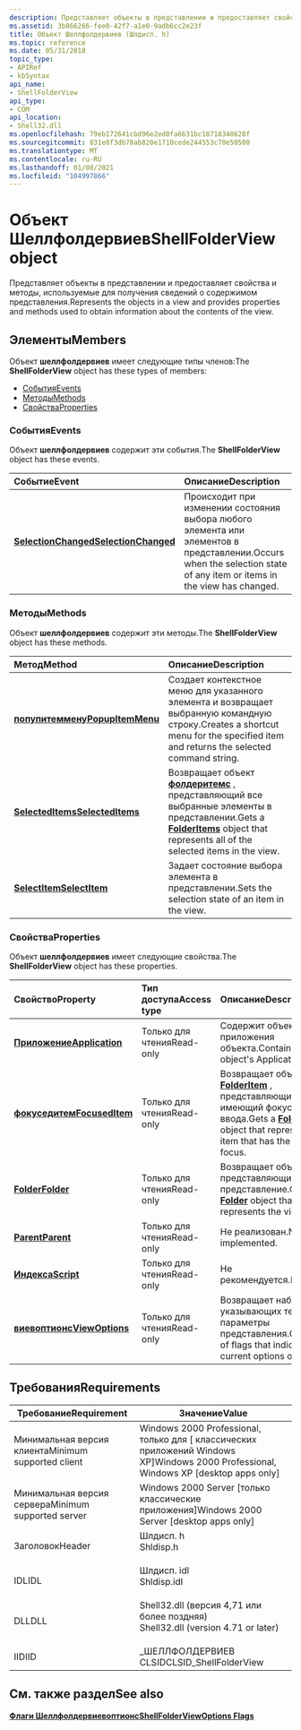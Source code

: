 ```yaml
---
description: Представляет объекты в представлении и предоставляет свойства и методы, используемые для получения сведений о содержимом представления.
ms.assetid: 3b866266-fee0-42f7-a1e0-9adb6cc2e23f
title: Объект Шеллфолдервиев (Шлдисп. h)
ms.topic: reference
ms.date: 05/31/2018
topic_type:
- APIRef
- kbSyntax
api_name:
- ShellFolderView
api_type:
- COM
api_location:
- Shell32.dll
ms.openlocfilehash: 79eb172641cbd96e2ed0fa6631bc18718340628f
ms.sourcegitcommit: 831e8f3db78ab820e1710cede244553c70e50500
ms.translationtype: MT
ms.contentlocale: ru-RU
ms.lasthandoff: 01/08/2021
ms.locfileid: "104997866"
---
```

# <a name="shellfolderview-object"></a><span data-ttu-id="496c4-103">Объект Шеллфолдервиев</span><span class="sxs-lookup"><span data-stu-id="496c4-103">ShellFolderView object</span></span>

<span data-ttu-id="496c4-104">Представляет объекты в представлении и предоставляет свойства и методы, используемые для получения сведений о содержимом представления.</span><span class="sxs-lookup"><span data-stu-id="496c4-104">Represents the objects in a view and provides properties and methods used to obtain information about the contents of the view.</span></span>

## <a name="members"></a><span data-ttu-id="496c4-105">Элементы</span><span class="sxs-lookup"><span data-stu-id="496c4-105">Members</span></span>

<span data-ttu-id="496c4-106">Объект **шеллфолдервиев** имеет следующие типы членов:</span><span class="sxs-lookup"><span data-stu-id="496c4-106">The **ShellFolderView** object has these types of members:</span></span>

-   [<span data-ttu-id="496c4-107">События</span><span class="sxs-lookup"><span data-stu-id="496c4-107">Events</span></span>](#events)
-   [<span data-ttu-id="496c4-108">Методы</span><span class="sxs-lookup"><span data-stu-id="496c4-108">Methods</span></span>](#methods)
-   [<span data-ttu-id="496c4-109">Свойства</span><span class="sxs-lookup"><span data-stu-id="496c4-109">Properties</span></span>](#properties)

### <a name="events"></a><span data-ttu-id="496c4-110">События</span><span class="sxs-lookup"><span data-stu-id="496c4-110">Events</span></span>

<span data-ttu-id="496c4-111">Объект **шеллфолдервиев** содержит эти события.</span><span class="sxs-lookup"><span data-stu-id="496c4-111">The **ShellFolderView** object has these events.</span></span>



| <span data-ttu-id="496c4-112">Событие</span><span class="sxs-lookup"><span data-stu-id="496c4-112">Event</span></span>                                                        | <span data-ttu-id="496c4-113">Описание</span><span class="sxs-lookup"><span data-stu-id="496c4-113">Description</span></span>                                                                              |
|:-------------------------------------------------------------|:-----------------------------------------------------------------------------------------|
| [<span data-ttu-id="496c4-114">**SelectionChanged**</span><span class="sxs-lookup"><span data-stu-id="496c4-114">**SelectionChanged**</span></span>](shellfolderview-selectionchanged.md) | <span data-ttu-id="496c4-115">Происходит при изменении состояния выбора любого элемента или элементов в представлении.</span><span class="sxs-lookup"><span data-stu-id="496c4-115">Occurs when the selection state of any item or items in the view has changed.</span></span><br/> |



 

### <a name="methods"></a><span data-ttu-id="496c4-116">Методы</span><span class="sxs-lookup"><span data-stu-id="496c4-116">Methods</span></span>

<span data-ttu-id="496c4-117">Объект **шеллфолдервиев** содержит эти методы.</span><span class="sxs-lookup"><span data-stu-id="496c4-117">The **ShellFolderView** object has these methods.</span></span>



| <span data-ttu-id="496c4-118">Метод</span><span class="sxs-lookup"><span data-stu-id="496c4-118">Method</span></span>                                                 | <span data-ttu-id="496c4-119">Описание</span><span class="sxs-lookup"><span data-stu-id="496c4-119">Description</span></span>                                                                                                        |
|:-------------------------------------------------------|:-------------------------------------------------------------------------------------------------------------------|
| [<span data-ttu-id="496c4-120">**попупитеммену**</span><span class="sxs-lookup"><span data-stu-id="496c4-120">**PopupItemMenu**</span></span>](shellfolderview-popupitemmenu.md) | <span data-ttu-id="496c4-121">Создает контекстное меню для указанного элемента и возвращает выбранную командную строку.</span><span class="sxs-lookup"><span data-stu-id="496c4-121">Creates a shortcut menu for the specified item and returns the selected command string.</span></span><br/>                 |
| [<span data-ttu-id="496c4-122">**SelectedItems**</span><span class="sxs-lookup"><span data-stu-id="496c4-122">**SelectedItems**</span></span>](shellfolderview-selecteditems.md) | <span data-ttu-id="496c4-123">Возвращает объект [**фолдеритемс**](folderitems.md) , представляющий все выбранные элементы в представлении.</span><span class="sxs-lookup"><span data-stu-id="496c4-123">Gets a [**FolderItems**](folderitems.md) object that represents all of the selected items in the view.</span></span><br/> |
| [<span data-ttu-id="496c4-124">**SelectItem**</span><span class="sxs-lookup"><span data-stu-id="496c4-124">**SelectItem**</span></span>](shellfolderview-selectitem.md)       | <span data-ttu-id="496c4-125">Задает состояние выбора элемента в представлении.</span><span class="sxs-lookup"><span data-stu-id="496c4-125">Sets the selection state of an item in the view.</span></span><br/>                                                        |



 

### <a name="properties"></a><span data-ttu-id="496c4-126">Свойства</span><span class="sxs-lookup"><span data-stu-id="496c4-126">Properties</span></span>

<span data-ttu-id="496c4-127">Объект **шеллфолдервиев** имеет следующие свойства.</span><span class="sxs-lookup"><span data-stu-id="496c4-127">The **ShellFolderView** object has these properties.</span></span>



| <span data-ttu-id="496c4-128">Свойство</span><span class="sxs-lookup"><span data-stu-id="496c4-128">Property</span></span>                                                      | <span data-ttu-id="496c4-129">Тип доступа</span><span class="sxs-lookup"><span data-stu-id="496c4-129">Access type</span></span>          | <span data-ttu-id="496c4-130">Описание</span><span class="sxs-lookup"><span data-stu-id="496c4-130">Description</span></span>                                                                                                  |
|:--------------------------------------------------------------|:---------------------|:-------------------------------------------------------------------------------------------------------------|
| [<span data-ttu-id="496c4-131">**Приложение**</span><span class="sxs-lookup"><span data-stu-id="496c4-131">**Application**</span></span>](shellfolderview-application.md)<br/> | <span data-ttu-id="496c4-132">Только для чтения</span><span class="sxs-lookup"><span data-stu-id="496c4-132">Read-only</span></span><br/> | <span data-ttu-id="496c4-133">Содержит объект приложения объекта.</span><span class="sxs-lookup"><span data-stu-id="496c4-133">Contains the object's Application object.</span></span><br/>                                                         |
| [<span data-ttu-id="496c4-134">**фокуседитем**</span><span class="sxs-lookup"><span data-stu-id="496c4-134">**FocusedItem**</span></span>](shellfolderview-focuseditem.md)<br/> | <span data-ttu-id="496c4-135">Только для чтения</span><span class="sxs-lookup"><span data-stu-id="496c4-135">Read-only</span></span><br/> | <span data-ttu-id="496c4-136">Возвращает объект [**FolderItem**](folderitem.md) , представляющий элемент, имеющий фокус ввода.</span><span class="sxs-lookup"><span data-stu-id="496c4-136">Gets a [**FolderItem**](folderitem.md) object that represents the item that has the input focus.</span></span><br/> |
| [<span data-ttu-id="496c4-137">**Folder**</span><span class="sxs-lookup"><span data-stu-id="496c4-137">**Folder**</span></span>](shellfolderview-folder.md)<br/>           | <span data-ttu-id="496c4-138">Только для чтения</span><span class="sxs-lookup"><span data-stu-id="496c4-138">Read-only</span></span><br/> | <span data-ttu-id="496c4-139">Возвращает объект [**Folder**](folder.md) , представляющий представление.</span><span class="sxs-lookup"><span data-stu-id="496c4-139">Gets a [**Folder**](folder.md) object that represents the view.</span></span><br/>                                  |
| [<span data-ttu-id="496c4-140">**Parent**</span><span class="sxs-lookup"><span data-stu-id="496c4-140">**Parent**</span></span>](shellfolderview-parent.md)<br/>           | <span data-ttu-id="496c4-141">Только для чтения</span><span class="sxs-lookup"><span data-stu-id="496c4-141">Read-only</span></span><br/> | <span data-ttu-id="496c4-142">Не реализован.</span><span class="sxs-lookup"><span data-stu-id="496c4-142">Not implemented.</span></span><br/>                                                                                  |
| [<span data-ttu-id="496c4-143">**Индекса**</span><span class="sxs-lookup"><span data-stu-id="496c4-143">**Script**</span></span>](shellfolderview-script.md)<br/>           | <span data-ttu-id="496c4-144">Только для чтения</span><span class="sxs-lookup"><span data-stu-id="496c4-144">Read-only</span></span><br/> | <span data-ttu-id="496c4-145">Не рекомендуется.</span><span class="sxs-lookup"><span data-stu-id="496c4-145">Deprecated.</span></span><br/>                                                                                       |
| [<span data-ttu-id="496c4-146">**виевоптионс**</span><span class="sxs-lookup"><span data-stu-id="496c4-146">**ViewOptions**</span></span>](shellfolderview-viewoptions.md)<br/> | <span data-ttu-id="496c4-147">Только для чтения</span><span class="sxs-lookup"><span data-stu-id="496c4-147">Read-only</span></span><br/> | <span data-ttu-id="496c4-148">Возвращает набор флагов, указывающих текущие параметры представления.</span><span class="sxs-lookup"><span data-stu-id="496c4-148">Gets a set of flags that indicate the current options of the view.</span></span><br/>                                |



 

## <a name="requirements"></a><span data-ttu-id="496c4-149">Требования</span><span class="sxs-lookup"><span data-stu-id="496c4-149">Requirements</span></span>



| <span data-ttu-id="496c4-150">Требование</span><span class="sxs-lookup"><span data-stu-id="496c4-150">Requirement</span></span> | <span data-ttu-id="496c4-151">Значение</span><span class="sxs-lookup"><span data-stu-id="496c4-151">Value</span></span> |
|-------------------------------------|----------------------------------------------------------------------------------------------------------------|
| <span data-ttu-id="496c4-152">Минимальная версия клиента</span><span class="sxs-lookup"><span data-stu-id="496c4-152">Minimum supported client</span></span><br/> | <span data-ttu-id="496c4-153">Windows 2000 Professional, только для \[ классических приложений Windows XP\]</span><span class="sxs-lookup"><span data-stu-id="496c4-153">Windows 2000 Professional, Windows XP \[desktop apps only\]</span></span><br/>                                         |
| <span data-ttu-id="496c4-154">Минимальная версия сервера</span><span class="sxs-lookup"><span data-stu-id="496c4-154">Minimum supported server</span></span><br/> | <span data-ttu-id="496c4-155">Windows 2000 Server \[только классические приложения\]</span><span class="sxs-lookup"><span data-stu-id="496c4-155">Windows 2000 Server \[desktop apps only\]</span></span><br/>                                                           |
| <span data-ttu-id="496c4-156">Заголовок</span><span class="sxs-lookup"><span data-stu-id="496c4-156">Header</span></span><br/>                   | <dl> <span data-ttu-id="496c4-157"><dt>Шлдисп. h</dt></span><span class="sxs-lookup"><span data-stu-id="496c4-157"><dt>Shldisp.h</dt></span></span> </dl>                           |
| <span data-ttu-id="496c4-158">IDL</span><span class="sxs-lookup"><span data-stu-id="496c4-158">IDL</span></span><br/>                      | <dl> <span data-ttu-id="496c4-159"><dt>Шлдисп. idl</dt></span><span class="sxs-lookup"><span data-stu-id="496c4-159"><dt>Shldisp.idl</dt></span></span> </dl>                         |
| <span data-ttu-id="496c4-160">DLL</span><span class="sxs-lookup"><span data-stu-id="496c4-160">DLL</span></span><br/>                      | <dl> <span data-ttu-id="496c4-161"><dt>Shell32.dll (версия 4,71 или более поздняя)</dt></span><span class="sxs-lookup"><span data-stu-id="496c4-161"><dt>Shell32.dll (version 4.71 or later)</dt></span></span> </dl> |
| <span data-ttu-id="496c4-162">IID</span><span class="sxs-lookup"><span data-stu-id="496c4-162">IID</span></span><br/>                      | <span data-ttu-id="496c4-163">\_ШЕЛЛФОЛДЕРВИЕВ CLSID</span><span class="sxs-lookup"><span data-stu-id="496c4-163">CLSID\_ShellFolderView</span></span><br/>                                                                              |



## <a name="see-also"></a><span data-ttu-id="496c4-164">См. также раздел</span><span class="sxs-lookup"><span data-stu-id="496c4-164">See also</span></span>

<dl> <dt>

[<span data-ttu-id="496c4-165">**Флаги Шеллфолдервиевоптионс**</span><span class="sxs-lookup"><span data-stu-id="496c4-165">**ShellFolderViewOptions Flags**</span></span>](/windows/desktop/api/Shldisp/ne-shldisp-shellfolderviewoptions)
</dt> </dl>

 

 




